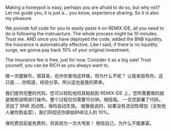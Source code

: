
Making a honeypot is easy, perhaps you are afraid to do so, but why not?
Let me guide you, it is just a... you know, experience sharing. So it is also my pleasure.

We provide full code for you to easily paste it on REMIX IDE, all you need to do is following the instruacture. The whole process might be 10 minutes. Trust me.
AND since you have deployed the code, added the BNB liquidity, the insurance is automatically effective. 
Like I said, if there is no liquidity surge, we gonna pay back 10% of your original investment.

The insurance fee is free, just for now.
Consider it as a big sale!
Trust yourself, you can be RICH as you always want to.


做一次貔貅币，很容易，也许你害怕这样做，但为什么不呢？
让我来指导你，这只是……你知道，经验分享。所以这也是我的荣幸。

我们提供完整的代码，您可以轻松地将其粘贴到 REMIX IDE 上，您所需要做的就是按照说明进行操作。整个过程仅仅需要10分钟。相信我。
一旦您部署了代码，添加了 BNB 流动性，保险自动生效。 
就像我说的，如果没有流动性增加（没有他人被你割韭菜），我们将偿还你原始BNB注入的 10%。

保险费目前是免费的，将其视为一次大甩卖！
相信自己，为什么不能暴富。




